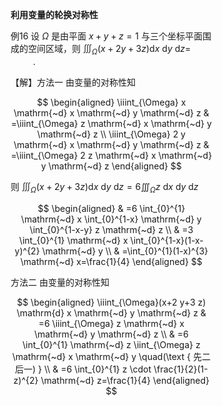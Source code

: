 <div style="float: left; width: 64%; padding: 1%;">

**利用变量的轮换对称性**

例16 设 $\Omega$ 是由平面 $x+y+z=1$ 与三个坐标平面围成的空间区域，则 $\iiint_{\Omega}(x+2 y+3 z) \mathrm{d} x \mathrm{~d} y \mathrm{~d} z=$ $\qquad$ .

【解】方法一 由变量的对称性知

$$
\begin{aligned}
\iiint_{\Omega} x \mathrm{~d} x \mathrm{~d} y \mathrm{~d} z & =\iiint_{\Omega} z \mathrm{~d} x \mathrm{~d} y \mathrm{~d} z \\
\iiint_{\Omega} 2 y \mathrm{~d} x \mathrm{~d} y \mathrm{~d} z & =\iiint_{\Omega} 2 z \mathrm{~d} x \mathrm{~d} y \mathrm{~d} z
\end{aligned}
$$

则 $\iiint_{\Omega}(x+2 y+3 z) \mathrm{d} x \mathrm{~d} y \mathrm{~d} z=6 \iiint_{\Omega} z \mathrm{~d} x \mathrm{~d} y \mathrm{~d} z$

$$
\begin{aligned}
& =6 \int_{0}^{1} \mathrm{~d} x \int_{0}^{1-x} \mathrm{~d} y \int_{0}^{1-x-y} z \mathrm{~d} z \\
& =3 \int_{0}^{1} \mathrm{~d} x \int_{0}^{1-x}(1-x-y)^{2} \mathrm{~d} y \\
& =\int_{0}^{1}(1-x)^{3} \mathrm{~d} x=\frac{1}{4}
\end{aligned}
$$

方法二 由变量的对称性知

$$
\begin{aligned}
\iiint_{\Omega}(x+2 y+3 z) \mathrm{d} x \mathrm{~d} y \mathrm{~d} z & =6 \iiint_{\Omega} z \mathrm{~d} x \mathrm{~d} y \mathrm{~d} z \\
& =6 \int_{0}^{1} \mathrm{~d} z \iint_{\Omega} z \mathrm{~d} x \mathrm{~d} y \quad(\text { 先二后一) } \\
& =6 \int_{0}^{1} z \cdot \frac{1}{2}(1-z)^{2} \mathrm{~d} z=\frac{1}{4}
\end{aligned}
$$

</ul>

</ul>
</div>
<div style="float: right; width: 26%; padding: 1%;">

</div>
<div style="clear: both;"></div>
